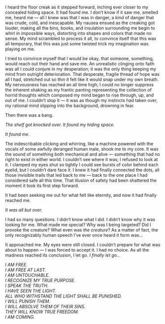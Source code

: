 I heard the floor creak as it stepped forward, inching ever closer to my concealed hiding space. It had found me. I don’t know if it saw me, smelled me, heard me — all I knew was that I was in danger, a kind of danger that was crude, cold, and inescapable. My nausea ensued as the creaking got louder, making all the bins, books, and insulation surrounding me begin to whirl in impossible ways, distorting into shapes and colors that made no sense. My mind scrambled to process it all, to convince itself that this was all temporary, that this was just some twisted trick my imagination was playing on me.

I tried to convince myself that I would be okay, that someone, something, would reach out their hand and save me. An unrealistic clinging onto faith was all I could conjure in my desperation; it was the only thing keeping my mind from outright deterioration. That desperate, fragile thread of hope was all I had, stretched out so thin it felt like it would snap under my own breath. My nervousness has reached an all time high; I could no longer suppress the inherent shaking as my frantic panting representing the collection of horrid thoughts which composed my mind began to rise through, up, and out of me. I couldn’t stop it — it was as though my instincts had taken over, my rational mind slipping into the background, drowning in fear.

Then there was a bang.

*The shelf got knocked over. It found my hiding space.*

*It found me.*

The indescribable clicking and whirring, like a machine powered with the vocals of some awfully deranged human male, shook me to my core. It was the sound of something both mechanical and alive — something that had no right to exist in either world. I couldn’t see where it was; I refused to look at it. I clamped my eyes shut so tightly I could see bursts of color behind each eyelid, but I couldn’t dare face it. I knew it had finally connected the dots, all those invisible trails that led back to me — back to the one place I had considered safe all this time. That illusion of safety had been shattered the moment it took its first step forward.

It had been seeking me out for what felt like eternity, and now it had finally reached me.

*It was all but over.*

I had so many questions. I didn’t know what I did. I didn’t know why it was looking for me. What made me special? Why was I being targeted? Did I provoke the creature? What even was *the creature*? As a matter of fact, the only recognizably human speech I’ve ever once heard it form was…



It approached me. My eyes were still closed. I couldn’t prepare for what was about to happen — I was forced to accept it. I had no choice. As all the madness reached its conclusion, I let go. *I finally let go…*

*I AM FREE.*  
*I AM FREE AT LAST.*  
*I AM UNTOUCHABLE.*  
*I RECOGNIZE MY TRUE PURPOSE.*  
*I SPEAK THE TRUTH.*  
*I HAVE SEEN THE LIGHT.*  
*ALL WHO WITHSTAND THE LIGHT SHALL BE PUNISHED.*  
*I WILL PUNISH THEM.*  
*I WILL ABSOLVE THEM OF THEIR SINS.*  
*THEY WILL KNOW TRUE FREEDOM.*  
*I AM COMING.*

 
